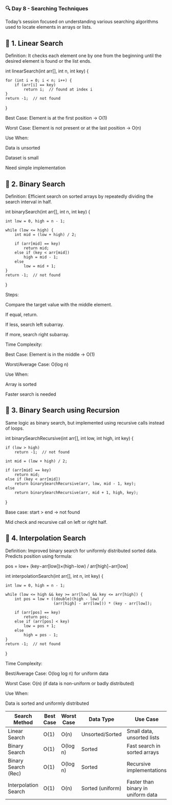 ### 🔍 Day 8 - Searching Techniques

Today’s session focused on understanding various searching algorithms used to locate elements in arrays or lists. 

## 🔹 1. Linear Search
Definition: It checks each element one by one from the beginning until the desired element is found or the list ends.

int linearSearch(int arr[], int n, int key) {

    for (int i = 0; i < n; i++) {
        if (arr[i] == key)
            return i;  // found at index i
    }
    return -1;  // not found
}

Best Case: Element is at the first position → O(1)

Worst Case: Element is not present or at the last position → O(n)

Use When:

Data is unsorted

Dataset is small

Need simple implementation

## 🔹 2. Binary Search
Definition: Efficient search on sorted arrays by repeatedly dividing the search interval in half.

int binarySearch(int arr[], int n, int key) {

    int low = 0, high = n - 1;
    
    while (low <= high) {
        int mid = (low + high) / 2;

        if (arr[mid] == key)
            return mid;
        else if (key < arr[mid])
            high = mid - 1;
        else
            low = mid + 1;
    }
    return -1;  // not found
}


Steps:

Compare the target value with the middle element.

If equal, return.

If less, search left subarray.

If more, search right subarray.

Time Complexity:

Best Case: Element is in the middle → O(1)

Worst/Average Case: O(log n)

Use When:

Array is sorted

Faster search is needed

## 🔹 3. Binary Search using Recursion
Same logic as binary search, but implemented using recursive calls instead of loops.

int binarySearchRecursive(int arr[], int low, int high, int key) {

    if (low > high)
        return -1;  // not found

    int mid = (low + high) / 2;

    if (arr[mid] == key)
        return mid;
    else if (key < arr[mid])
        return binarySearchRecursive(arr, low, mid - 1, key);
    else
        return binarySearchRecursive(arr, mid + 1, high, key);
}


Base case: start > end → not found

Mid check and recursive call on left or right half.

## 🔹 4. Interpolation Search
Definition: Improved binary search for uniformly distributed sorted data. Predicts position using formula:

pos = low+ (key−arr[low])×(high−low) / arr[high]−arr[low]

int interpolationSearch(int arr[], int n, int key) {

    int low = 0, high = n - 1;

    while (low <= high && key >= arr[low] && key <= arr[high]) {
        int pos = low + ((double)(high - low) / 
                         (arr[high] - arr[low])) * (key - arr[low]);

        if (arr[pos] == key)
            return pos;
        else if (arr[pos] < key)
            low = pos + 1;
        else
            high = pos - 1;
    }
    return -1;  // not found
}

 
Time Complexity:

Best/Average Case: O(log log n) for uniform data

Worst Case: O(n) (if data is non-uniform or badly distributed)

Use When:

Data is sorted and uniformly distributed

| Search Method        | Best Case | Worst Case | Data Type        | Use Case                           |
| -------------------- | --------- | ---------- | ---------------- | ---------------------------------- |
| Linear Search        | O(1)      | O(n)       | Unsorted/Sorted  | Small data, unsorted lists         |
| Binary Search        | O(1)      | O(log n)   | Sorted           | Fast search in sorted arrays       |
| Binary Search (Rec)  | O(1)      | O(log n)   | Sorted           | Recursive implementations          |
| Interpolation Search | O(1)      | O(n)       | Sorted (uniform) | Faster than binary in uniform data |
